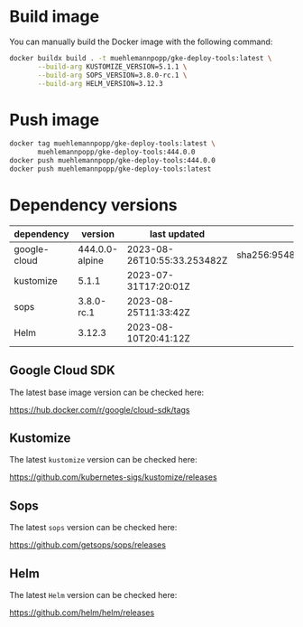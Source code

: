 # Build image

You can manually build the Docker image with the following command:

```bash
docker buildx build . -t muehlemannpopp/gke-deploy-tools:latest \
       --build-arg KUSTOMIZE_VERSION=5.1.1 \
       --build-arg SOPS_VERSION=3.8.0-rc.1 \
       --build-arg HELM_VERSION=3.12.3
```

# Push image

```bash
docker tag muehlemannpopp/gke-deploy-tools:latest \
       muehlemannpopp/gke-deploy-tools:444.0.0
docker push muehlemannpopp/gke-deploy-tools:444.0.0
docker push muehlemannpopp/gke-deploy-tools:latest
```


# Dependency versions

| dependency   | version        | last updated               | digest                                                                  |
|------------ |-------------- |-------------------------- |----------------------------------------------------------------------- |
| google-cloud | 444.0.0-alpine | 2023-08-26T10:55:33.253482Z | sha256:954869eea774e78268e0e83b445f6c3cfcf83aa19960f18a646cf6b260c82735 |
| kustomize    | 5.1.1 | 2023-07-31T17:20:01Z |                                                                         |
| sops         | 3.8.0-rc.1          | 2023-08-25T11:33:42Z       |                                                                         |
| Helm         | 3.12.3         | 2023-08-10T20:41:12Z       |                                                                         |


## Google Cloud SDK

The latest base image version can be checked here:

<https://hub.docker.com/r/google/cloud-sdk/tags>


## Kustomize

The latest `kustomize` version can be checked here:

<https://github.com/kubernetes-sigs/kustomize/releases>


## Sops

The latest `sops` version can be checked here:

<https://github.com/getsops/sops/releases>


## Helm

The latest `Helm` version can be checked here:

<https://github.com/helm/helm/releases>
